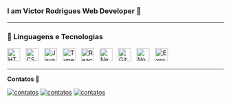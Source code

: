 ### I am Victor Rodrigues Web Developer 👋

<hr>

### 🤖 Linguagens e Tecnologias

<img 
    align="left" 
    alt="HTML"
    title="HTML" 
    width="30px" 
    style="padding-right: 10px;" 
    src="https://cdn.jsdelivr.net/gh/devicons/devicon@latest/icons/html5/html5-original.svg" 
/>
<img 
    align="left" 
    alt="CSS" 
    title="CSS"
    width="30px" 
    style="padding-right: 10px;" 
    src="https://cdn.jsdelivr.net/gh/devicons/devicon@latest/icons/css3/css3-original.svg" 
/>
<img 
    align="left" 
    alt="JavaScript" 
    title="JavaScript"
    width="30px" 
    style="padding-right: 10px;" 
    src="https://cdn.jsdelivr.net/gh/devicons/devicon@latest/icons/javascript/javascript-original.svg" 
/>
<img 
    align="left" 
    alt="TypeScript"
    title="TypeScript" 
    width="30px" 
    style="padding-right: 10px;" 
    src="https://cdn.jsdelivr.net/gh/devicons/devicon@latest/icons/typescript/typescript-original.svg" 
/>
<img 
    align="left" 
    alt="React"
    title="React" 
    width="30px" 
    style="padding-right: 10px;" 
    src="https://cdn.jsdelivr.net/gh/devicons/devicon@latest/icons/react/react-original.svg" 
/>
<img 
    align="left" 
    alt="Next.js" 
    title="Next.js"
    width="30px" 
    style="padding-right: 10px;" 
    src="https://cdn.jsdelivr.net/gh/devicons/devicon@latest/icons/nextjs/nextjs-original.svg" 
/>

<img 
    align="left" 
    alt="Git" 
    title="Git"
    width="30px" 
    style="padding-right: 10px;" 
    src="https://cdn.jsdelivr.net/gh/devicons/devicon@latest/icons/git/git-original.svg" 
/>
<img
align="left"
alt="Node"
title="Node"
width="30px"
style="padding-right: 10px;"
src="https://cdn.jsdelivr.net/gh/devicons/devicon@latest/icons/nodejs/nodejs-original-wordmark.svg"
/>
<img
align="left"
alt="Expreess"
title="Express"
width="30px"
style="padding-right: 10px;"
src="https://cdn.jsdelivr.net/gh/devicons/devicon@latest/icons/express/express-original-wordmark.svg"
/>

<br/>
<br/>

<hr>

<strong>Contatos 📱</strong>

[![contatos](https://img.shields.io/badge/WhatsApp-25D366?style=for-the-badge&logo=whatsapp&logoColor=white)](https://wa.me/5585998095937)
[![contatos](https://img.shields.io/badge/Gmail-D14836?style=for-the-badge&logo=gmail&logoColor=white)](mailto:victorodrigues2312@gmail.com)
[![contatos](https://img.shields.io/badge/LinkedIn-0077B5?style=for-the-badge&logo=linkedin&logoColor=white)](https://www.linkedin.com/in/victor-rodrigues-3b9605205/)

